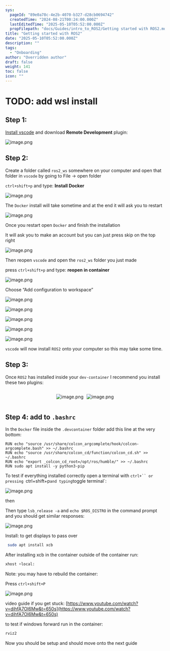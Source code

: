 ```yaml
---
sys:
  pageId: "89e0a78c-4e2b-4070-b327-d28cb0694742"
  createdTime: "2024-08-21T00:24:00.000Z"
  lastEditedTime: "2025-05-10T05:52:00.000Z"
  propFilepath: "docs/Guides/intro_to_ROS2/Getting started with ROS2.md"
title: "Getting started with ROS2"
date: "2025-05-10T05:52:00.000Z"
description: ""
tags:
  - "Onboarding"
author: "Overridden author"
draft: false
weight: 141
toc: false
icon: ""
---
```


# TODO: add wsl install

## Step 1:

[Install vscode](https://code.visualstudio.com/download) and download **Remote Development** plugin:

![image.png](https://prod-files-secure.s3.us-west-2.amazonaws.com/d518164a-d88e-44d1-a4ee-3adb3bd8bce0/efb52993-1881-4a40-b95e-6f020334f022/image.png?X-Amz-Algorithm=AWS4-HMAC-SHA256&X-Amz-Content-Sha256=UNSIGNED-PAYLOAD&X-Amz-Credential=ASIAZI2LB466U5GYWQJZ%2F20250524%2Fus-west-2%2Fs3%2Faws4_request&X-Amz-Date=20250524T220722Z&X-Amz-Expires=3600&X-Amz-Security-Token=IQoJb3JpZ2luX2VjEFIaCXVzLXdlc3QtMiJGMEQCIDSsDCQjxnW7ErV1TUcOHgY3E89EMHSeK%2Fwbhy9vpOENAiBs2CgsiGxlH5MPlHrK%2BwIaygjb5dfCNfxxA79VYwHvXSr%2FAwgbEAAaDDYzNzQyMzE4MzgwNSIMQi5MGDRD55MKtJ6kKtwDvHfvyjHaHdZbdvGL0OSW3nPJLDRSj%2BmT%2FKBQh4M1qm7z0FxrAlf02WmmY207gH16d%2BvQk7oynPLIq2yoEiyjND5WJNLN1Wud3lxWuN5z5OO%2BMq%2BMtK23zBrg8LPwhjuPOu9Y%2BHuPxMeLUOgohYc4Yfm6WTd9rD1xT0DE%2FFuZvLBEXtC%2FFLNZFgJB0of2BbpntRrHaw5NEQut4A%2FDzm2y7xQ7ZUYmc3XDyUAWQvS4A2d85xkyLt7fjkOf8oQUF05Uhp4GyXl298mT4PvdOA1JQNx4Kc%2Fx%2BQes7Qwggnn0YrFKQJ97tgF3vgHBz%2FpqGIMTuTLbNCb6gy7DIGUZljfULsktFpvZNRScE3MI1puLnzt%2F1wKRmmDh8YOHO5aCGVnOXiyKDI8%2Fv2DTxniDViA2tu5BEJ%2FIxAkUxtxODzdlJzZX64Ps6NpOrdkHEGW82WGaIR%2B1GAqQALID8359ZJHJksdrWErst8OMSVkaV3FqmsfRFDVXhsJHwoRz3xJbW05MV%2B9YpS%2FVO9r%2FQIoIwFgfpNwr6rsmWdV3lmGDVktY2jhWCE7lbxCwSt5xCLXKyCLrAv30vybBN8mZG7yZFarLty%2B6trvgkPaCmNfieWN7hYVc19Kaq%2BHLsF5ATYow3JXIwQY6pgEPpcOiopewftegAS9W%2BO5EC%2FEaZsgW5jBnwH3R218tJ5jjT3BtEbdnwFrUANYKX0AMN9%2F8TuZYbeeoeujCo288kGAsmKJN0S3Qt1Rhlv9LA4WHTTV92GBuz4WsxyOBPPeT49kZdfAP3VPlvosdN3WCSoB0I0bXgbB%2FvaYrQMmy%2FmY6Piv14%2BhP1uMVnhPW7xSezBUfZifCqY1uELonU8QLQcdsHY%2BL&X-Amz-Signature=f8a83b725968d3c24df598a674b1366fb3b91157c52fbc1f1aeb0aac3fe17d3f&X-Amz-SignedHeaders=host&x-id=GetObject)

## Step 2:

Create a folder called `ros2_ws` somewhere on your computer and open that folder in `vscode` by going to File → open folder 

`ctrl+shift+p` and type: **Install Docker**

![image.png](https://prod-files-secure.s3.us-west-2.amazonaws.com/d518164a-d88e-44d1-a4ee-3adb3bd8bce0/2269dc0e-1cd5-47ff-bceb-c04ad9b2eab0/image.png?X-Amz-Algorithm=AWS4-HMAC-SHA256&X-Amz-Content-Sha256=UNSIGNED-PAYLOAD&X-Amz-Credential=ASIAZI2LB466U5GYWQJZ%2F20250524%2Fus-west-2%2Fs3%2Faws4_request&X-Amz-Date=20250524T220722Z&X-Amz-Expires=3600&X-Amz-Security-Token=IQoJb3JpZ2luX2VjEFIaCXVzLXdlc3QtMiJGMEQCIDSsDCQjxnW7ErV1TUcOHgY3E89EMHSeK%2Fwbhy9vpOENAiBs2CgsiGxlH5MPlHrK%2BwIaygjb5dfCNfxxA79VYwHvXSr%2FAwgbEAAaDDYzNzQyMzE4MzgwNSIMQi5MGDRD55MKtJ6kKtwDvHfvyjHaHdZbdvGL0OSW3nPJLDRSj%2BmT%2FKBQh4M1qm7z0FxrAlf02WmmY207gH16d%2BvQk7oynPLIq2yoEiyjND5WJNLN1Wud3lxWuN5z5OO%2BMq%2BMtK23zBrg8LPwhjuPOu9Y%2BHuPxMeLUOgohYc4Yfm6WTd9rD1xT0DE%2FFuZvLBEXtC%2FFLNZFgJB0of2BbpntRrHaw5NEQut4A%2FDzm2y7xQ7ZUYmc3XDyUAWQvS4A2d85xkyLt7fjkOf8oQUF05Uhp4GyXl298mT4PvdOA1JQNx4Kc%2Fx%2BQes7Qwggnn0YrFKQJ97tgF3vgHBz%2FpqGIMTuTLbNCb6gy7DIGUZljfULsktFpvZNRScE3MI1puLnzt%2F1wKRmmDh8YOHO5aCGVnOXiyKDI8%2Fv2DTxniDViA2tu5BEJ%2FIxAkUxtxODzdlJzZX64Ps6NpOrdkHEGW82WGaIR%2B1GAqQALID8359ZJHJksdrWErst8OMSVkaV3FqmsfRFDVXhsJHwoRz3xJbW05MV%2B9YpS%2FVO9r%2FQIoIwFgfpNwr6rsmWdV3lmGDVktY2jhWCE7lbxCwSt5xCLXKyCLrAv30vybBN8mZG7yZFarLty%2B6trvgkPaCmNfieWN7hYVc19Kaq%2BHLsF5ATYow3JXIwQY6pgEPpcOiopewftegAS9W%2BO5EC%2FEaZsgW5jBnwH3R218tJ5jjT3BtEbdnwFrUANYKX0AMN9%2F8TuZYbeeoeujCo288kGAsmKJN0S3Qt1Rhlv9LA4WHTTV92GBuz4WsxyOBPPeT49kZdfAP3VPlvosdN3WCSoB0I0bXgbB%2FvaYrQMmy%2FmY6Piv14%2BhP1uMVnhPW7xSezBUfZifCqY1uELonU8QLQcdsHY%2BL&X-Amz-Signature=1f10aa4d69fa1c59b76082d461d8df7631c5a0fcbbf6459ab8e6abb5fe16b8a8&X-Amz-SignedHeaders=host&x-id=GetObject)

The `Docker` install will take sometime and at the end it will ask you to restart

![image.png](https://prod-files-secure.s3.us-west-2.amazonaws.com/d518164a-d88e-44d1-a4ee-3adb3bd8bce0/ed233f78-be33-4b1f-b89c-9c346c0e961e/image.png?X-Amz-Algorithm=AWS4-HMAC-SHA256&X-Amz-Content-Sha256=UNSIGNED-PAYLOAD&X-Amz-Credential=ASIAZI2LB466U5GYWQJZ%2F20250524%2Fus-west-2%2Fs3%2Faws4_request&X-Amz-Date=20250524T220722Z&X-Amz-Expires=3600&X-Amz-Security-Token=IQoJb3JpZ2luX2VjEFIaCXVzLXdlc3QtMiJGMEQCIDSsDCQjxnW7ErV1TUcOHgY3E89EMHSeK%2Fwbhy9vpOENAiBs2CgsiGxlH5MPlHrK%2BwIaygjb5dfCNfxxA79VYwHvXSr%2FAwgbEAAaDDYzNzQyMzE4MzgwNSIMQi5MGDRD55MKtJ6kKtwDvHfvyjHaHdZbdvGL0OSW3nPJLDRSj%2BmT%2FKBQh4M1qm7z0FxrAlf02WmmY207gH16d%2BvQk7oynPLIq2yoEiyjND5WJNLN1Wud3lxWuN5z5OO%2BMq%2BMtK23zBrg8LPwhjuPOu9Y%2BHuPxMeLUOgohYc4Yfm6WTd9rD1xT0DE%2FFuZvLBEXtC%2FFLNZFgJB0of2BbpntRrHaw5NEQut4A%2FDzm2y7xQ7ZUYmc3XDyUAWQvS4A2d85xkyLt7fjkOf8oQUF05Uhp4GyXl298mT4PvdOA1JQNx4Kc%2Fx%2BQes7Qwggnn0YrFKQJ97tgF3vgHBz%2FpqGIMTuTLbNCb6gy7DIGUZljfULsktFpvZNRScE3MI1puLnzt%2F1wKRmmDh8YOHO5aCGVnOXiyKDI8%2Fv2DTxniDViA2tu5BEJ%2FIxAkUxtxODzdlJzZX64Ps6NpOrdkHEGW82WGaIR%2B1GAqQALID8359ZJHJksdrWErst8OMSVkaV3FqmsfRFDVXhsJHwoRz3xJbW05MV%2B9YpS%2FVO9r%2FQIoIwFgfpNwr6rsmWdV3lmGDVktY2jhWCE7lbxCwSt5xCLXKyCLrAv30vybBN8mZG7yZFarLty%2B6trvgkPaCmNfieWN7hYVc19Kaq%2BHLsF5ATYow3JXIwQY6pgEPpcOiopewftegAS9W%2BO5EC%2FEaZsgW5jBnwH3R218tJ5jjT3BtEbdnwFrUANYKX0AMN9%2F8TuZYbeeoeujCo288kGAsmKJN0S3Qt1Rhlv9LA4WHTTV92GBuz4WsxyOBPPeT49kZdfAP3VPlvosdN3WCSoB0I0bXgbB%2FvaYrQMmy%2FmY6Piv14%2BhP1uMVnhPW7xSezBUfZifCqY1uELonU8QLQcdsHY%2BL&X-Amz-Signature=b4ce23db7d53965212fa9f0cbb3026116805b72580aa9a5262936f906c8e3a71&X-Amz-SignedHeaders=host&x-id=GetObject)

Once you restart open `Docker` and finish the installation

It will ask you to make an account but you can just press skip on the top right

![image.png](https://prod-files-secure.s3.us-west-2.amazonaws.com/d518164a-d88e-44d1-a4ee-3adb3bd8bce0/21010ad9-1659-4fd9-9f59-9932a09b2a3d/image.png?X-Amz-Algorithm=AWS4-HMAC-SHA256&X-Amz-Content-Sha256=UNSIGNED-PAYLOAD&X-Amz-Credential=ASIAZI2LB466U5GYWQJZ%2F20250524%2Fus-west-2%2Fs3%2Faws4_request&X-Amz-Date=20250524T220722Z&X-Amz-Expires=3600&X-Amz-Security-Token=IQoJb3JpZ2luX2VjEFIaCXVzLXdlc3QtMiJGMEQCIDSsDCQjxnW7ErV1TUcOHgY3E89EMHSeK%2Fwbhy9vpOENAiBs2CgsiGxlH5MPlHrK%2BwIaygjb5dfCNfxxA79VYwHvXSr%2FAwgbEAAaDDYzNzQyMzE4MzgwNSIMQi5MGDRD55MKtJ6kKtwDvHfvyjHaHdZbdvGL0OSW3nPJLDRSj%2BmT%2FKBQh4M1qm7z0FxrAlf02WmmY207gH16d%2BvQk7oynPLIq2yoEiyjND5WJNLN1Wud3lxWuN5z5OO%2BMq%2BMtK23zBrg8LPwhjuPOu9Y%2BHuPxMeLUOgohYc4Yfm6WTd9rD1xT0DE%2FFuZvLBEXtC%2FFLNZFgJB0of2BbpntRrHaw5NEQut4A%2FDzm2y7xQ7ZUYmc3XDyUAWQvS4A2d85xkyLt7fjkOf8oQUF05Uhp4GyXl298mT4PvdOA1JQNx4Kc%2Fx%2BQes7Qwggnn0YrFKQJ97tgF3vgHBz%2FpqGIMTuTLbNCb6gy7DIGUZljfULsktFpvZNRScE3MI1puLnzt%2F1wKRmmDh8YOHO5aCGVnOXiyKDI8%2Fv2DTxniDViA2tu5BEJ%2FIxAkUxtxODzdlJzZX64Ps6NpOrdkHEGW82WGaIR%2B1GAqQALID8359ZJHJksdrWErst8OMSVkaV3FqmsfRFDVXhsJHwoRz3xJbW05MV%2B9YpS%2FVO9r%2FQIoIwFgfpNwr6rsmWdV3lmGDVktY2jhWCE7lbxCwSt5xCLXKyCLrAv30vybBN8mZG7yZFarLty%2B6trvgkPaCmNfieWN7hYVc19Kaq%2BHLsF5ATYow3JXIwQY6pgEPpcOiopewftegAS9W%2BO5EC%2FEaZsgW5jBnwH3R218tJ5jjT3BtEbdnwFrUANYKX0AMN9%2F8TuZYbeeoeujCo288kGAsmKJN0S3Qt1Rhlv9LA4WHTTV92GBuz4WsxyOBPPeT49kZdfAP3VPlvosdN3WCSoB0I0bXgbB%2FvaYrQMmy%2FmY6Piv14%2BhP1uMVnhPW7xSezBUfZifCqY1uELonU8QLQcdsHY%2BL&X-Amz-Signature=e28eed1bcac7f3f20f7c78e184cd11c395ae15fa6bddb8211f173e2203a4b684&X-Amz-SignedHeaders=host&x-id=GetObject)

Then reopen `vscode` and open the `ros2_ws` folder you just made

press `ctrl+shift+p` and type: **reopen in container**

![image.png](https://prod-files-secure.s3.us-west-2.amazonaws.com/d518164a-d88e-44d1-a4ee-3adb3bd8bce0/4e93b8c2-41ad-488c-8095-c74205196118/image.png?X-Amz-Algorithm=AWS4-HMAC-SHA256&X-Amz-Content-Sha256=UNSIGNED-PAYLOAD&X-Amz-Credential=ASIAZI2LB466U5GYWQJZ%2F20250524%2Fus-west-2%2Fs3%2Faws4_request&X-Amz-Date=20250524T220722Z&X-Amz-Expires=3600&X-Amz-Security-Token=IQoJb3JpZ2luX2VjEFIaCXVzLXdlc3QtMiJGMEQCIDSsDCQjxnW7ErV1TUcOHgY3E89EMHSeK%2Fwbhy9vpOENAiBs2CgsiGxlH5MPlHrK%2BwIaygjb5dfCNfxxA79VYwHvXSr%2FAwgbEAAaDDYzNzQyMzE4MzgwNSIMQi5MGDRD55MKtJ6kKtwDvHfvyjHaHdZbdvGL0OSW3nPJLDRSj%2BmT%2FKBQh4M1qm7z0FxrAlf02WmmY207gH16d%2BvQk7oynPLIq2yoEiyjND5WJNLN1Wud3lxWuN5z5OO%2BMq%2BMtK23zBrg8LPwhjuPOu9Y%2BHuPxMeLUOgohYc4Yfm6WTd9rD1xT0DE%2FFuZvLBEXtC%2FFLNZFgJB0of2BbpntRrHaw5NEQut4A%2FDzm2y7xQ7ZUYmc3XDyUAWQvS4A2d85xkyLt7fjkOf8oQUF05Uhp4GyXl298mT4PvdOA1JQNx4Kc%2Fx%2BQes7Qwggnn0YrFKQJ97tgF3vgHBz%2FpqGIMTuTLbNCb6gy7DIGUZljfULsktFpvZNRScE3MI1puLnzt%2F1wKRmmDh8YOHO5aCGVnOXiyKDI8%2Fv2DTxniDViA2tu5BEJ%2FIxAkUxtxODzdlJzZX64Ps6NpOrdkHEGW82WGaIR%2B1GAqQALID8359ZJHJksdrWErst8OMSVkaV3FqmsfRFDVXhsJHwoRz3xJbW05MV%2B9YpS%2FVO9r%2FQIoIwFgfpNwr6rsmWdV3lmGDVktY2jhWCE7lbxCwSt5xCLXKyCLrAv30vybBN8mZG7yZFarLty%2B6trvgkPaCmNfieWN7hYVc19Kaq%2BHLsF5ATYow3JXIwQY6pgEPpcOiopewftegAS9W%2BO5EC%2FEaZsgW5jBnwH3R218tJ5jjT3BtEbdnwFrUANYKX0AMN9%2F8TuZYbeeoeujCo288kGAsmKJN0S3Qt1Rhlv9LA4WHTTV92GBuz4WsxyOBPPeT49kZdfAP3VPlvosdN3WCSoB0I0bXgbB%2FvaYrQMmy%2FmY6Piv14%2BhP1uMVnhPW7xSezBUfZifCqY1uELonU8QLQcdsHY%2BL&X-Amz-Signature=ce8ccf38494d822219858fe6d1b09ca9e273a9ceeaccc71cc60e254c105e48c5&X-Amz-SignedHeaders=host&x-id=GetObject)

Choose “Add configuration to workspace”

![image.png](https://prod-files-secure.s3.us-west-2.amazonaws.com/d518164a-d88e-44d1-a4ee-3adb3bd8bce0/9560b282-5060-4989-ba37-97e7b2c22476/image.png?X-Amz-Algorithm=AWS4-HMAC-SHA256&X-Amz-Content-Sha256=UNSIGNED-PAYLOAD&X-Amz-Credential=ASIAZI2LB466U5GYWQJZ%2F20250524%2Fus-west-2%2Fs3%2Faws4_request&X-Amz-Date=20250524T220722Z&X-Amz-Expires=3600&X-Amz-Security-Token=IQoJb3JpZ2luX2VjEFIaCXVzLXdlc3QtMiJGMEQCIDSsDCQjxnW7ErV1TUcOHgY3E89EMHSeK%2Fwbhy9vpOENAiBs2CgsiGxlH5MPlHrK%2BwIaygjb5dfCNfxxA79VYwHvXSr%2FAwgbEAAaDDYzNzQyMzE4MzgwNSIMQi5MGDRD55MKtJ6kKtwDvHfvyjHaHdZbdvGL0OSW3nPJLDRSj%2BmT%2FKBQh4M1qm7z0FxrAlf02WmmY207gH16d%2BvQk7oynPLIq2yoEiyjND5WJNLN1Wud3lxWuN5z5OO%2BMq%2BMtK23zBrg8LPwhjuPOu9Y%2BHuPxMeLUOgohYc4Yfm6WTd9rD1xT0DE%2FFuZvLBEXtC%2FFLNZFgJB0of2BbpntRrHaw5NEQut4A%2FDzm2y7xQ7ZUYmc3XDyUAWQvS4A2d85xkyLt7fjkOf8oQUF05Uhp4GyXl298mT4PvdOA1JQNx4Kc%2Fx%2BQes7Qwggnn0YrFKQJ97tgF3vgHBz%2FpqGIMTuTLbNCb6gy7DIGUZljfULsktFpvZNRScE3MI1puLnzt%2F1wKRmmDh8YOHO5aCGVnOXiyKDI8%2Fv2DTxniDViA2tu5BEJ%2FIxAkUxtxODzdlJzZX64Ps6NpOrdkHEGW82WGaIR%2B1GAqQALID8359ZJHJksdrWErst8OMSVkaV3FqmsfRFDVXhsJHwoRz3xJbW05MV%2B9YpS%2FVO9r%2FQIoIwFgfpNwr6rsmWdV3lmGDVktY2jhWCE7lbxCwSt5xCLXKyCLrAv30vybBN8mZG7yZFarLty%2B6trvgkPaCmNfieWN7hYVc19Kaq%2BHLsF5ATYow3JXIwQY6pgEPpcOiopewftegAS9W%2BO5EC%2FEaZsgW5jBnwH3R218tJ5jjT3BtEbdnwFrUANYKX0AMN9%2F8TuZYbeeoeujCo288kGAsmKJN0S3Qt1Rhlv9LA4WHTTV92GBuz4WsxyOBPPeT49kZdfAP3VPlvosdN3WCSoB0I0bXgbB%2FvaYrQMmy%2FmY6Piv14%2BhP1uMVnhPW7xSezBUfZifCqY1uELonU8QLQcdsHY%2BL&X-Amz-Signature=23b9248c825ad5fbec6b318d0b5bcf6087063753e2fe10ba0485af1e2991ee1c&X-Amz-SignedHeaders=host&x-id=GetObject)

![image.png](https://prod-files-secure.s3.us-west-2.amazonaws.com/d518164a-d88e-44d1-a4ee-3adb3bd8bce0/2ee63f81-886b-48e8-a553-dc6e5eac99e4/image.png?X-Amz-Algorithm=AWS4-HMAC-SHA256&X-Amz-Content-Sha256=UNSIGNED-PAYLOAD&X-Amz-Credential=ASIAZI2LB466U5GYWQJZ%2F20250524%2Fus-west-2%2Fs3%2Faws4_request&X-Amz-Date=20250524T220722Z&X-Amz-Expires=3600&X-Amz-Security-Token=IQoJb3JpZ2luX2VjEFIaCXVzLXdlc3QtMiJGMEQCIDSsDCQjxnW7ErV1TUcOHgY3E89EMHSeK%2Fwbhy9vpOENAiBs2CgsiGxlH5MPlHrK%2BwIaygjb5dfCNfxxA79VYwHvXSr%2FAwgbEAAaDDYzNzQyMzE4MzgwNSIMQi5MGDRD55MKtJ6kKtwDvHfvyjHaHdZbdvGL0OSW3nPJLDRSj%2BmT%2FKBQh4M1qm7z0FxrAlf02WmmY207gH16d%2BvQk7oynPLIq2yoEiyjND5WJNLN1Wud3lxWuN5z5OO%2BMq%2BMtK23zBrg8LPwhjuPOu9Y%2BHuPxMeLUOgohYc4Yfm6WTd9rD1xT0DE%2FFuZvLBEXtC%2FFLNZFgJB0of2BbpntRrHaw5NEQut4A%2FDzm2y7xQ7ZUYmc3XDyUAWQvS4A2d85xkyLt7fjkOf8oQUF05Uhp4GyXl298mT4PvdOA1JQNx4Kc%2Fx%2BQes7Qwggnn0YrFKQJ97tgF3vgHBz%2FpqGIMTuTLbNCb6gy7DIGUZljfULsktFpvZNRScE3MI1puLnzt%2F1wKRmmDh8YOHO5aCGVnOXiyKDI8%2Fv2DTxniDViA2tu5BEJ%2FIxAkUxtxODzdlJzZX64Ps6NpOrdkHEGW82WGaIR%2B1GAqQALID8359ZJHJksdrWErst8OMSVkaV3FqmsfRFDVXhsJHwoRz3xJbW05MV%2B9YpS%2FVO9r%2FQIoIwFgfpNwr6rsmWdV3lmGDVktY2jhWCE7lbxCwSt5xCLXKyCLrAv30vybBN8mZG7yZFarLty%2B6trvgkPaCmNfieWN7hYVc19Kaq%2BHLsF5ATYow3JXIwQY6pgEPpcOiopewftegAS9W%2BO5EC%2FEaZsgW5jBnwH3R218tJ5jjT3BtEbdnwFrUANYKX0AMN9%2F8TuZYbeeoeujCo288kGAsmKJN0S3Qt1Rhlv9LA4WHTTV92GBuz4WsxyOBPPeT49kZdfAP3VPlvosdN3WCSoB0I0bXgbB%2FvaYrQMmy%2FmY6Piv14%2BhP1uMVnhPW7xSezBUfZifCqY1uELonU8QLQcdsHY%2BL&X-Amz-Signature=d37bf3c0687680eb6019204fa320bf86e81afd71e2b6036e5e6ac136a83a18e0&X-Amz-SignedHeaders=host&x-id=GetObject)

![image.png](https://prod-files-secure.s3.us-west-2.amazonaws.com/d518164a-d88e-44d1-a4ee-3adb3bd8bce0/ae1580b2-b048-407e-aed9-b584224a7a04/image.png?X-Amz-Algorithm=AWS4-HMAC-SHA256&X-Amz-Content-Sha256=UNSIGNED-PAYLOAD&X-Amz-Credential=ASIAZI2LB466U5GYWQJZ%2F20250524%2Fus-west-2%2Fs3%2Faws4_request&X-Amz-Date=20250524T220722Z&X-Amz-Expires=3600&X-Amz-Security-Token=IQoJb3JpZ2luX2VjEFIaCXVzLXdlc3QtMiJGMEQCIDSsDCQjxnW7ErV1TUcOHgY3E89EMHSeK%2Fwbhy9vpOENAiBs2CgsiGxlH5MPlHrK%2BwIaygjb5dfCNfxxA79VYwHvXSr%2FAwgbEAAaDDYzNzQyMzE4MzgwNSIMQi5MGDRD55MKtJ6kKtwDvHfvyjHaHdZbdvGL0OSW3nPJLDRSj%2BmT%2FKBQh4M1qm7z0FxrAlf02WmmY207gH16d%2BvQk7oynPLIq2yoEiyjND5WJNLN1Wud3lxWuN5z5OO%2BMq%2BMtK23zBrg8LPwhjuPOu9Y%2BHuPxMeLUOgohYc4Yfm6WTd9rD1xT0DE%2FFuZvLBEXtC%2FFLNZFgJB0of2BbpntRrHaw5NEQut4A%2FDzm2y7xQ7ZUYmc3XDyUAWQvS4A2d85xkyLt7fjkOf8oQUF05Uhp4GyXl298mT4PvdOA1JQNx4Kc%2Fx%2BQes7Qwggnn0YrFKQJ97tgF3vgHBz%2FpqGIMTuTLbNCb6gy7DIGUZljfULsktFpvZNRScE3MI1puLnzt%2F1wKRmmDh8YOHO5aCGVnOXiyKDI8%2Fv2DTxniDViA2tu5BEJ%2FIxAkUxtxODzdlJzZX64Ps6NpOrdkHEGW82WGaIR%2B1GAqQALID8359ZJHJksdrWErst8OMSVkaV3FqmsfRFDVXhsJHwoRz3xJbW05MV%2B9YpS%2FVO9r%2FQIoIwFgfpNwr6rsmWdV3lmGDVktY2jhWCE7lbxCwSt5xCLXKyCLrAv30vybBN8mZG7yZFarLty%2B6trvgkPaCmNfieWN7hYVc19Kaq%2BHLsF5ATYow3JXIwQY6pgEPpcOiopewftegAS9W%2BO5EC%2FEaZsgW5jBnwH3R218tJ5jjT3BtEbdnwFrUANYKX0AMN9%2F8TuZYbeeoeujCo288kGAsmKJN0S3Qt1Rhlv9LA4WHTTV92GBuz4WsxyOBPPeT49kZdfAP3VPlvosdN3WCSoB0I0bXgbB%2FvaYrQMmy%2FmY6Piv14%2BhP1uMVnhPW7xSezBUfZifCqY1uELonU8QLQcdsHY%2BL&X-Amz-Signature=8db2fe05e620cd1aeecdcdebfa2b6a953897a8d69e4b8b495120939e171caac8&X-Amz-SignedHeaders=host&x-id=GetObject)

![image.png](https://prod-files-secure.s3.us-west-2.amazonaws.com/d518164a-d88e-44d1-a4ee-3adb3bd8bce0/53255b28-f75e-430f-b9e3-c0ac8577e42b/image.png?X-Amz-Algorithm=AWS4-HMAC-SHA256&X-Amz-Content-Sha256=UNSIGNED-PAYLOAD&X-Amz-Credential=ASIAZI2LB466U5GYWQJZ%2F20250524%2Fus-west-2%2Fs3%2Faws4_request&X-Amz-Date=20250524T220722Z&X-Amz-Expires=3600&X-Amz-Security-Token=IQoJb3JpZ2luX2VjEFIaCXVzLXdlc3QtMiJGMEQCIDSsDCQjxnW7ErV1TUcOHgY3E89EMHSeK%2Fwbhy9vpOENAiBs2CgsiGxlH5MPlHrK%2BwIaygjb5dfCNfxxA79VYwHvXSr%2FAwgbEAAaDDYzNzQyMzE4MzgwNSIMQi5MGDRD55MKtJ6kKtwDvHfvyjHaHdZbdvGL0OSW3nPJLDRSj%2BmT%2FKBQh4M1qm7z0FxrAlf02WmmY207gH16d%2BvQk7oynPLIq2yoEiyjND5WJNLN1Wud3lxWuN5z5OO%2BMq%2BMtK23zBrg8LPwhjuPOu9Y%2BHuPxMeLUOgohYc4Yfm6WTd9rD1xT0DE%2FFuZvLBEXtC%2FFLNZFgJB0of2BbpntRrHaw5NEQut4A%2FDzm2y7xQ7ZUYmc3XDyUAWQvS4A2d85xkyLt7fjkOf8oQUF05Uhp4GyXl298mT4PvdOA1JQNx4Kc%2Fx%2BQes7Qwggnn0YrFKQJ97tgF3vgHBz%2FpqGIMTuTLbNCb6gy7DIGUZljfULsktFpvZNRScE3MI1puLnzt%2F1wKRmmDh8YOHO5aCGVnOXiyKDI8%2Fv2DTxniDViA2tu5BEJ%2FIxAkUxtxODzdlJzZX64Ps6NpOrdkHEGW82WGaIR%2B1GAqQALID8359ZJHJksdrWErst8OMSVkaV3FqmsfRFDVXhsJHwoRz3xJbW05MV%2B9YpS%2FVO9r%2FQIoIwFgfpNwr6rsmWdV3lmGDVktY2jhWCE7lbxCwSt5xCLXKyCLrAv30vybBN8mZG7yZFarLty%2B6trvgkPaCmNfieWN7hYVc19Kaq%2BHLsF5ATYow3JXIwQY6pgEPpcOiopewftegAS9W%2BO5EC%2FEaZsgW5jBnwH3R218tJ5jjT3BtEbdnwFrUANYKX0AMN9%2F8TuZYbeeoeujCo288kGAsmKJN0S3Qt1Rhlv9LA4WHTTV92GBuz4WsxyOBPPeT49kZdfAP3VPlvosdN3WCSoB0I0bXgbB%2FvaYrQMmy%2FmY6Piv14%2BhP1uMVnhPW7xSezBUfZifCqY1uELonU8QLQcdsHY%2BL&X-Amz-Signature=bf152fcaf8b31e92ff8ad04f24172d3f8f0799371439487f3d6d2120e8d6e39c&X-Amz-SignedHeaders=host&x-id=GetObject)

![image.png](https://prod-files-secure.s3.us-west-2.amazonaws.com/d518164a-d88e-44d1-a4ee-3adb3bd8bce0/7c562767-5af9-4ffb-97d1-327bcdf4ee00/image.png?X-Amz-Algorithm=AWS4-HMAC-SHA256&X-Amz-Content-Sha256=UNSIGNED-PAYLOAD&X-Amz-Credential=ASIAZI2LB466U5GYWQJZ%2F20250524%2Fus-west-2%2Fs3%2Faws4_request&X-Amz-Date=20250524T220722Z&X-Amz-Expires=3600&X-Amz-Security-Token=IQoJb3JpZ2luX2VjEFIaCXVzLXdlc3QtMiJGMEQCIDSsDCQjxnW7ErV1TUcOHgY3E89EMHSeK%2Fwbhy9vpOENAiBs2CgsiGxlH5MPlHrK%2BwIaygjb5dfCNfxxA79VYwHvXSr%2FAwgbEAAaDDYzNzQyMzE4MzgwNSIMQi5MGDRD55MKtJ6kKtwDvHfvyjHaHdZbdvGL0OSW3nPJLDRSj%2BmT%2FKBQh4M1qm7z0FxrAlf02WmmY207gH16d%2BvQk7oynPLIq2yoEiyjND5WJNLN1Wud3lxWuN5z5OO%2BMq%2BMtK23zBrg8LPwhjuPOu9Y%2BHuPxMeLUOgohYc4Yfm6WTd9rD1xT0DE%2FFuZvLBEXtC%2FFLNZFgJB0of2BbpntRrHaw5NEQut4A%2FDzm2y7xQ7ZUYmc3XDyUAWQvS4A2d85xkyLt7fjkOf8oQUF05Uhp4GyXl298mT4PvdOA1JQNx4Kc%2Fx%2BQes7Qwggnn0YrFKQJ97tgF3vgHBz%2FpqGIMTuTLbNCb6gy7DIGUZljfULsktFpvZNRScE3MI1puLnzt%2F1wKRmmDh8YOHO5aCGVnOXiyKDI8%2Fv2DTxniDViA2tu5BEJ%2FIxAkUxtxODzdlJzZX64Ps6NpOrdkHEGW82WGaIR%2B1GAqQALID8359ZJHJksdrWErst8OMSVkaV3FqmsfRFDVXhsJHwoRz3xJbW05MV%2B9YpS%2FVO9r%2FQIoIwFgfpNwr6rsmWdV3lmGDVktY2jhWCE7lbxCwSt5xCLXKyCLrAv30vybBN8mZG7yZFarLty%2B6trvgkPaCmNfieWN7hYVc19Kaq%2BHLsF5ATYow3JXIwQY6pgEPpcOiopewftegAS9W%2BO5EC%2FEaZsgW5jBnwH3R218tJ5jjT3BtEbdnwFrUANYKX0AMN9%2F8TuZYbeeoeujCo288kGAsmKJN0S3Qt1Rhlv9LA4WHTTV92GBuz4WsxyOBPPeT49kZdfAP3VPlvosdN3WCSoB0I0bXgbB%2FvaYrQMmy%2FmY6Piv14%2BhP1uMVnhPW7xSezBUfZifCqY1uELonU8QLQcdsHY%2BL&X-Amz-Signature=6caa2db5bfc5626af922d1522e8a28bbeec8aa1d8b6069b4ab83d5b598ebc321&X-Amz-SignedHeaders=host&x-id=GetObject)

`vscode` will now install `ROS2` onto your computer so this may take some time.

## Step 3:

Once `ROS2` has installed inside your `dev-container` I recommend you install these two plugins:

<div style="display: flex;flex-direction: row; column-gap:10px; max-width: 630px;justify-content: center;">
<div>

![image.png](https://prod-files-secure.s3.us-west-2.amazonaws.com/d518164a-d88e-44d1-a4ee-3adb3bd8bce0/3fc3d550-5a54-4ba1-ba6b-faa01cdb7369/image.png?X-Amz-Algorithm=AWS4-HMAC-SHA256&X-Amz-Content-Sha256=UNSIGNED-PAYLOAD&X-Amz-Credential=ASIAZI2LB466VA5LBSAG%2F20250524%2Fus-west-2%2Fs3%2Faws4_request&X-Amz-Date=20250524T220726Z&X-Amz-Expires=3600&X-Amz-Security-Token=IQoJb3JpZ2luX2VjEFIaCXVzLXdlc3QtMiJGMEQCIHRJG8UC0Lb3BL6CtaJv24aNkDwi%2BWYoImyN%2FJtehdG1AiBWpFIi%2B68JjtRWeaxL6Nm1WimjqmyVyizpGnt0oUy6cyr%2FAwgbEAAaDDYzNzQyMzE4MzgwNSIMCGH97xefBaE%2Bgao9KtwDM9dnkRsndYfqTthfFWkBlVIfIV48Y1omNmRur72bbVZWCx7zpBj0bRDwRx5GrRFTwBOEseA%2BmHmf9XKj2QfovbQ%2BKqGpUWdVrwFjAbZ29S7EE2liYn8IjKkNH%2FWOkE4D7E%2F04bCNdi9tq2x4A0u3ztopijC3TrvDOjd0%2FvAJv%2BZkAZ%2FB5Fh1uKfc8wRxds9xgnCMuXG81abobYkwDEcKQtEHeQCBFMIkcWDj2WgCWQufBx6cGcq0wMubrd8Dd90tYEg8B%2FCctH%2BcjdvLFFm8JdWFGRhoH8HTY4VKEZQx2D0kuqYAwiHMV2eiJ5C2znUoDPQ9Q2%2BX7s2p3hqWKKro4UMI3x2AQDzpj%2FYvsOWC55Add6gK7Z2RHtBUwiOThPC0syt2cCWaVwcdYkoc1WhZeuphkk7Z%2BvyP5Fu3ojm66iKvRQ2ow%2FIuJlexg4NMx%2BEQYr%2FLFFpr%2BSkR7KR0jk96MNn%2FNHdFEhC85PmyWGBV1JenVg8nl2sDafFJ4RrhYAnDrJhV3BZ%2FL4CWj0sj6GAcmZB35vc2uUFTKg5k5CYUo%2BC%2FluEwAQh9jBGAaCl2EH2IQAcJZzNycW3BiAN%2FInHksn66uk439FNC7tswu60HCA0lOJa19HSUtZhXcvow9JXIwQY6pgGzTl58V5qVRoGrGPppRj6LelYJ%2ByaDXKaRae88YAkQ0e%2BKbk%2F9j0UdahE5i3CiyNZXCBSMrZn3sReUitTFtiHaI6wvjiUo2pxFNq4tus2Ve8rA6nz1lnVNyPYvDDQB7CFfH7Du%2BB0%2FiAkf028tmoNle%2FqqTqHANNLW1j1gDRcUkkQ1HmD2AtdKb7rqaTd8jP4%2BIJZXtczDZfIy3S7vUZFiJSTmX%2Fnd&X-Amz-Signature=cf61698312e8999f8475f7afc2d6f7ffceaa113ab8aac66b0d1d1ee89895fd63&X-Amz-SignedHeaders=host&x-id=GetObject)

</div>
<div>

![image.png](https://prod-files-secure.s3.us-west-2.amazonaws.com/d518164a-d88e-44d1-a4ee-3adb3bd8bce0/d994cc66-13c2-4093-a5a3-f84cf4601a82/image.png?X-Amz-Algorithm=AWS4-HMAC-SHA256&X-Amz-Content-Sha256=UNSIGNED-PAYLOAD&X-Amz-Credential=ASIAZI2LB466VPTRHRT6%2F20250524%2Fus-west-2%2Fs3%2Faws4_request&X-Amz-Date=20250524T220726Z&X-Amz-Expires=3600&X-Amz-Security-Token=IQoJb3JpZ2luX2VjEFYaCXVzLXdlc3QtMiJIMEYCIQD2PbelHjvvyor2Zq3%2B9wRGKHRyhIqvY8QolV%2Bc2ZxVGwIhAMaD3n52j%2Bq%2BrBxnGJPPpNRqRLtR6OEP4cmYEbTyvz2RKv8DCB8QABoMNjM3NDIzMTgzODA1IgyB%2BxG02%2Bon8ho46T0q3AN%2BRkjzVQunJeh6pLAvIao6vfhySSvhcw4xjz%2BZed29PsKI3EGjkPPqTFjn8KNRuC7V48qq1HenCMr%2Bzz9vuqPoEP0eBYE5CLyeI1u%2Fkc8BqbqoYoAWTtl5j%2BKPBoDckQu7EwnIOv0s08jOagI2Ui6iXb%2Fo10boZi1%2FiA4oTswyDjT46MMZwFyJaBthkLAHcVNSYbyuQqFIh46UoB2AoNkR1DKmRlcVW2tTv%2B%2BY45UKFEt2A8704dcsjF6jfVe0qHpeV3cL7DUqP3RujeiMPZEMwK50BG55vM%2BUyz5Wt9ACw%2FvGULh1qHd128T5Hdo3ToEcFvmQqgncSoeOBuaSDUm8d40y7N3LHL0G4gZVscWbLT4%2F9Y%2BRtZkR%2FQDUD4ZyPLLW2FJ%2F9vi2au8dSeVS41TtXT0NeBr5vQfFsQpyz0MjuatZQKikmfncKVdyt0oUNwj%2BSTY%2FZfGs2%2B5fJErE%2FQ%2FJWyhWg9Y%2BiEgAbYxCb9B0t7PIpqRYcnQhOeG%2FvSEsuvrT7ctabvrBHzoXOsajCzRl02lOvoIIhGLX7i%2FJpF0z2ngPeXBHtA0qIsCyQ9mWV61D%2FKuSHQbVY14G37g9GP0JN6sCftpx3UgCH%2FXritBEVqE23%2BdkUpfGQD3FVDC6%2FcjBBjqkAdBfkpuz4FLm7XrttKDMHiIBta3oMnYqYBOONzad%2Bm%2Be%2FP0ulAHYhvUeplSYK5MbEe0IVTijNqUxGSMn8MWGkquQ4hkhUwtzOljaS9o%2FAXzHxACH0Bz6OnZm7R0tzPu%2Bj%2BjeerlX2ADovwiiPeNSbPKf0c320YybWd01EcL%2FYEM9FO5fY8chDOekymEFs7%2FIyIewD2LUyCeL639J6bu7aD86RHbu&X-Amz-Signature=2b9a9eb7675302cd3d8537e21ea4e499cbf7b78e1fe072d0c82795b1b94c21f7&X-Amz-SignedHeaders=host&x-id=GetObject)

</div>
</div>

## Step 4: add to `.bashrc`

In the `Docker` file inside the `.devcontainer` folder add this line at the very bottom: 

```docker
RUN echo "source /usr/share/colcon_argcomplete/hook/colcon-argcomplete.bash" >> ~/.bashrc
RUN echo "source /usr/share/colcon_cd/function/colcon_cd.sh" >> ~/.bashrc
RUN echo "export _colcon_cd_root=/opt/ros/humble/" >> ~/.bashrc
RUN sudo apt install -y python3-pip 
```

To test if everything installed correctly open a terminal with `ctrl+`` or pressing `ctrl+shift+p` and typing `toggle terminal`:

![image.png](https://prod-files-secure.s3.us-west-2.amazonaws.com/d518164a-d88e-44d1-a4ee-3adb3bd8bce0/6a4943d8-b04e-4c02-9a58-775f3384d1a5/image.png?X-Amz-Algorithm=AWS4-HMAC-SHA256&X-Amz-Content-Sha256=UNSIGNED-PAYLOAD&X-Amz-Credential=ASIAZI2LB466U5GYWQJZ%2F20250524%2Fus-west-2%2Fs3%2Faws4_request&X-Amz-Date=20250524T220722Z&X-Amz-Expires=3600&X-Amz-Security-Token=IQoJb3JpZ2luX2VjEFIaCXVzLXdlc3QtMiJGMEQCIDSsDCQjxnW7ErV1TUcOHgY3E89EMHSeK%2Fwbhy9vpOENAiBs2CgsiGxlH5MPlHrK%2BwIaygjb5dfCNfxxA79VYwHvXSr%2FAwgbEAAaDDYzNzQyMzE4MzgwNSIMQi5MGDRD55MKtJ6kKtwDvHfvyjHaHdZbdvGL0OSW3nPJLDRSj%2BmT%2FKBQh4M1qm7z0FxrAlf02WmmY207gH16d%2BvQk7oynPLIq2yoEiyjND5WJNLN1Wud3lxWuN5z5OO%2BMq%2BMtK23zBrg8LPwhjuPOu9Y%2BHuPxMeLUOgohYc4Yfm6WTd9rD1xT0DE%2FFuZvLBEXtC%2FFLNZFgJB0of2BbpntRrHaw5NEQut4A%2FDzm2y7xQ7ZUYmc3XDyUAWQvS4A2d85xkyLt7fjkOf8oQUF05Uhp4GyXl298mT4PvdOA1JQNx4Kc%2Fx%2BQes7Qwggnn0YrFKQJ97tgF3vgHBz%2FpqGIMTuTLbNCb6gy7DIGUZljfULsktFpvZNRScE3MI1puLnzt%2F1wKRmmDh8YOHO5aCGVnOXiyKDI8%2Fv2DTxniDViA2tu5BEJ%2FIxAkUxtxODzdlJzZX64Ps6NpOrdkHEGW82WGaIR%2B1GAqQALID8359ZJHJksdrWErst8OMSVkaV3FqmsfRFDVXhsJHwoRz3xJbW05MV%2B9YpS%2FVO9r%2FQIoIwFgfpNwr6rsmWdV3lmGDVktY2jhWCE7lbxCwSt5xCLXKyCLrAv30vybBN8mZG7yZFarLty%2B6trvgkPaCmNfieWN7hYVc19Kaq%2BHLsF5ATYow3JXIwQY6pgEPpcOiopewftegAS9W%2BO5EC%2FEaZsgW5jBnwH3R218tJ5jjT3BtEbdnwFrUANYKX0AMN9%2F8TuZYbeeoeujCo288kGAsmKJN0S3Qt1Rhlv9LA4WHTTV92GBuz4WsxyOBPPeT49kZdfAP3VPlvosdN3WCSoB0I0bXgbB%2FvaYrQMmy%2FmY6Piv14%2BhP1uMVnhPW7xSezBUfZifCqY1uELonU8QLQcdsHY%2BL&X-Amz-Signature=4abc5a392ea73d67bc18bddd312d588ab77276a2f3bf2ce227982afc887e1a34&X-Amz-SignedHeaders=host&x-id=GetObject)

then 

Then type `lsb_release -a` and `echo $ROS_DISTRO` in the command prompt and you should get similar responses:

![image.png](https://prod-files-secure.s3.us-west-2.amazonaws.com/d518164a-d88e-44d1-a4ee-3adb3bd8bce0/3e635dec-a805-4e85-8b9e-d000e5b71a4e/image.png?X-Amz-Algorithm=AWS4-HMAC-SHA256&X-Amz-Content-Sha256=UNSIGNED-PAYLOAD&X-Amz-Credential=ASIAZI2LB466U5GYWQJZ%2F20250524%2Fus-west-2%2Fs3%2Faws4_request&X-Amz-Date=20250524T220722Z&X-Amz-Expires=3600&X-Amz-Security-Token=IQoJb3JpZ2luX2VjEFIaCXVzLXdlc3QtMiJGMEQCIDSsDCQjxnW7ErV1TUcOHgY3E89EMHSeK%2Fwbhy9vpOENAiBs2CgsiGxlH5MPlHrK%2BwIaygjb5dfCNfxxA79VYwHvXSr%2FAwgbEAAaDDYzNzQyMzE4MzgwNSIMQi5MGDRD55MKtJ6kKtwDvHfvyjHaHdZbdvGL0OSW3nPJLDRSj%2BmT%2FKBQh4M1qm7z0FxrAlf02WmmY207gH16d%2BvQk7oynPLIq2yoEiyjND5WJNLN1Wud3lxWuN5z5OO%2BMq%2BMtK23zBrg8LPwhjuPOu9Y%2BHuPxMeLUOgohYc4Yfm6WTd9rD1xT0DE%2FFuZvLBEXtC%2FFLNZFgJB0of2BbpntRrHaw5NEQut4A%2FDzm2y7xQ7ZUYmc3XDyUAWQvS4A2d85xkyLt7fjkOf8oQUF05Uhp4GyXl298mT4PvdOA1JQNx4Kc%2Fx%2BQes7Qwggnn0YrFKQJ97tgF3vgHBz%2FpqGIMTuTLbNCb6gy7DIGUZljfULsktFpvZNRScE3MI1puLnzt%2F1wKRmmDh8YOHO5aCGVnOXiyKDI8%2Fv2DTxniDViA2tu5BEJ%2FIxAkUxtxODzdlJzZX64Ps6NpOrdkHEGW82WGaIR%2B1GAqQALID8359ZJHJksdrWErst8OMSVkaV3FqmsfRFDVXhsJHwoRz3xJbW05MV%2B9YpS%2FVO9r%2FQIoIwFgfpNwr6rsmWdV3lmGDVktY2jhWCE7lbxCwSt5xCLXKyCLrAv30vybBN8mZG7yZFarLty%2B6trvgkPaCmNfieWN7hYVc19Kaq%2BHLsF5ATYow3JXIwQY6pgEPpcOiopewftegAS9W%2BO5EC%2FEaZsgW5jBnwH3R218tJ5jjT3BtEbdnwFrUANYKX0AMN9%2F8TuZYbeeoeujCo288kGAsmKJN0S3Qt1Rhlv9LA4WHTTV92GBuz4WsxyOBPPeT49kZdfAP3VPlvosdN3WCSoB0I0bXgbB%2FvaYrQMmy%2FmY6Piv14%2BhP1uMVnhPW7xSezBUfZifCqY1uELonU8QLQcdsHY%2BL&X-Amz-Signature=65867a93dcbe91006a9069c9ca84e7ebb7fc181141d2921c1cf40e197075502f&X-Amz-SignedHeaders=host&x-id=GetObject)

Install:  to get displays to pass over

```bash
 sudo apt install xcb
```

After installing xcb in the container outside of the container run:

```python
xhost +local:
```

Note: you may have to rebuild the container:

Press `ctrl+shift+P`

![image.png](https://prod-files-secure.s3.us-west-2.amazonaws.com/d518164a-d88e-44d1-a4ee-3adb3bd8bce0/6c2be660-2618-4c38-9c26-53554f7a0b7b/image.png?X-Amz-Algorithm=AWS4-HMAC-SHA256&X-Amz-Content-Sha256=UNSIGNED-PAYLOAD&X-Amz-Credential=ASIAZI2LB466U5GYWQJZ%2F20250524%2Fus-west-2%2Fs3%2Faws4_request&X-Amz-Date=20250524T220722Z&X-Amz-Expires=3600&X-Amz-Security-Token=IQoJb3JpZ2luX2VjEFIaCXVzLXdlc3QtMiJGMEQCIDSsDCQjxnW7ErV1TUcOHgY3E89EMHSeK%2Fwbhy9vpOENAiBs2CgsiGxlH5MPlHrK%2BwIaygjb5dfCNfxxA79VYwHvXSr%2FAwgbEAAaDDYzNzQyMzE4MzgwNSIMQi5MGDRD55MKtJ6kKtwDvHfvyjHaHdZbdvGL0OSW3nPJLDRSj%2BmT%2FKBQh4M1qm7z0FxrAlf02WmmY207gH16d%2BvQk7oynPLIq2yoEiyjND5WJNLN1Wud3lxWuN5z5OO%2BMq%2BMtK23zBrg8LPwhjuPOu9Y%2BHuPxMeLUOgohYc4Yfm6WTd9rD1xT0DE%2FFuZvLBEXtC%2FFLNZFgJB0of2BbpntRrHaw5NEQut4A%2FDzm2y7xQ7ZUYmc3XDyUAWQvS4A2d85xkyLt7fjkOf8oQUF05Uhp4GyXl298mT4PvdOA1JQNx4Kc%2Fx%2BQes7Qwggnn0YrFKQJ97tgF3vgHBz%2FpqGIMTuTLbNCb6gy7DIGUZljfULsktFpvZNRScE3MI1puLnzt%2F1wKRmmDh8YOHO5aCGVnOXiyKDI8%2Fv2DTxniDViA2tu5BEJ%2FIxAkUxtxODzdlJzZX64Ps6NpOrdkHEGW82WGaIR%2B1GAqQALID8359ZJHJksdrWErst8OMSVkaV3FqmsfRFDVXhsJHwoRz3xJbW05MV%2B9YpS%2FVO9r%2FQIoIwFgfpNwr6rsmWdV3lmGDVktY2jhWCE7lbxCwSt5xCLXKyCLrAv30vybBN8mZG7yZFarLty%2B6trvgkPaCmNfieWN7hYVc19Kaq%2BHLsF5ATYow3JXIwQY6pgEPpcOiopewftegAS9W%2BO5EC%2FEaZsgW5jBnwH3R218tJ5jjT3BtEbdnwFrUANYKX0AMN9%2F8TuZYbeeoeujCo288kGAsmKJN0S3Qt1Rhlv9LA4WHTTV92GBuz4WsxyOBPPeT49kZdfAP3VPlvosdN3WCSoB0I0bXgbB%2FvaYrQMmy%2FmY6Piv14%2BhP1uMVnhPW7xSezBUfZifCqY1uELonU8QLQcdsHY%2BL&X-Amz-Signature=888f707f9f34ab66f2bd232080446ec22bfb251f13d54002eebe7e303548a59a&X-Amz-SignedHeaders=host&x-id=GetObject)

video guide if you get stuck: [https://www.youtube.com/watch?v=dihfA7Ol6Mw&t=650s](https://www.youtube.com/watch?v=dihfA7Ol6Mw&t=650s)

to test if windows forward run in the container:

```bash
rviz2
```

Now you should be setup and should move onto the next guide 
